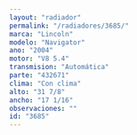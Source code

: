```yaml
---
layout: "radiador"
permalink: "/radiadores/3685/"
marca: "Lincoln"
modelo: "Navigator"
ano: "2004"
motor: "V8 5.4"
transmision: "Automática"
parte: "432671"
clima: "Con clima"
alto: "31 7/8"
ancho: "17 1/16"
observaciones: ""
id: "3685"
---
```


